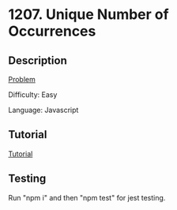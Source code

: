 # 1207. Unique Number of Occurrences

## Description

[Problem](https://leetcode.com/problems/unique-number-of-occurrences/)

Difficulty: Easy

Language: Javascript

## Tutorial

[Tutorial](https://youtu.be/-yM_W8KTf-Y)

## Testing

Run "npm i" and then "npm test" for jest testing.

